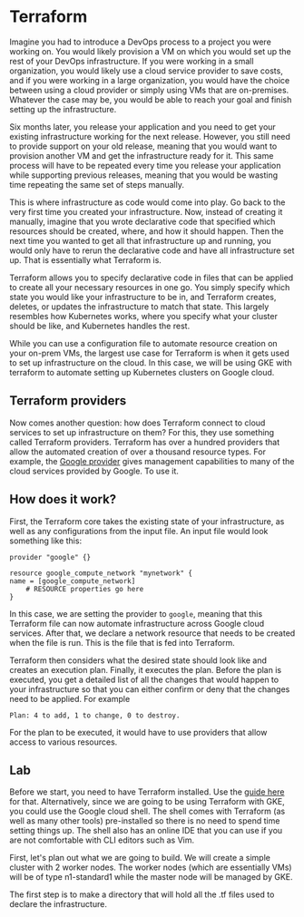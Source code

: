 # Terraform

Imagine you had to introduce a DevOps process to a project you were working on. You would likely provision a VM on which you would set up the rest of your DevOps infrastructure. If you were working in a small organization, you would likely use a cloud service provider to save costs, and if you were working in a large organization, you would have the choice between using a cloud provider or simply using VMs that are on-premises. Whatever the case may be, you would be able to reach your goal and finish setting up the infrastructure.

Six months later, you release your application and you need to get your existing infrastructure working for the next release. However, you still need to provide support on your old release, meaning that you would want to provision another VM and get the infrastructure ready for it. This same process will have to be repeated every time you release your application while supporting previous releases, meaning that you would be wasting time repeating the same set of steps manually.

This is where infrastructure as code would come into play. Go back to the very first time you created your infrastructure. Now, instead of creating it manually, imagine that you wrote declarative code that specified which resources should be created, where, and how it should happen. Then the next time you wanted to get all that infrastructure up and running, you would only have to rerun the declarative code and have all infrastructure set up. That is essentially what Terraform is.

Terraform allows you to specify declarative code in files that can be applied to create all your necessary resources in one go. You simply specify which state you would like your infrastructure to be in, and Terraform creates, deletes, or updates the infrastructure to match that state. This largely resembles how Kubernetes works, where you specify what your cluster should be like, and Kubernetes handles the rest.

While you can use a configuration file to automate resource creation on your on-prem VMs, the largest use case for Terraform is when it gets used to set up infrastructure on the cloud. In this case, we will be using GKE with terraform to automate setting up Kubernetes clusters on Google cloud.

## Terraform providers

Now comes another question: how does Terraform connect to cloud services to set up infrastructure on them? For this, they use something called Terraform providers. Terraform has over a hundred providers that allow the automated creation of over a thousand resource types. For example, the [Google provider](https://registry.terraform.io/providers/hashicorp/google/4.47.0) gives management capabilities to many of the cloud services provided by Google. To use it.

## How does it work?

First, the Terraform core takes the existing state of your infrastructure, as well as any configurations from the input file. An input file would look something like this:

```
provider "google" {}

resource google_compute_network "mynetwork" {
name = [google_compute_network]
    # RESOURCE properties go here
}
```

In this case, we are setting the provider to `google`, meaning that this Terraform file can now automate infrastructure across Google cloud services. After that, we declare a network resource that needs to be created when the file is run. This is the file that is fed into Terraform.

Terraform then considers what the desired state should look like and creates an execution plan. Finally, it executes the plan. Before the plan is executed, you get a detailed list of all the changes that would happen to your infrastructure so that you can either confirm or deny that the changes need to be applied. For example

```
Plan: 4 to add, 1 to change, 0 to destroy.
```

For the plan to be executed, it would have to use providers that allow access to various resources.

## Lab

Before we start, you need to have Terraform installed. Use the [guide here](https://developer.hashicorp.com/terraform/tutorials/aws-get-started/install-cli) for that. Alternatively, since we are going to be using Terraform with GKE, you could use the Google cloud shell. The shell comes with Terraform (as well as many other tools) pre-installed so there is no need to spend time setting things up. The shell also has an online IDE that you can use if you are not comfortable with CLI editors such as Vim.

First, let's plan out what we are going to build. We will create a simple cluster with 2 worker nodes. The worker nodes (which are essentially VMs) will be of type n1-standard1 while the master node will be managed by GKE.

The first step is to make a directory that will hold all the .tf files used to declare the infrastructure.